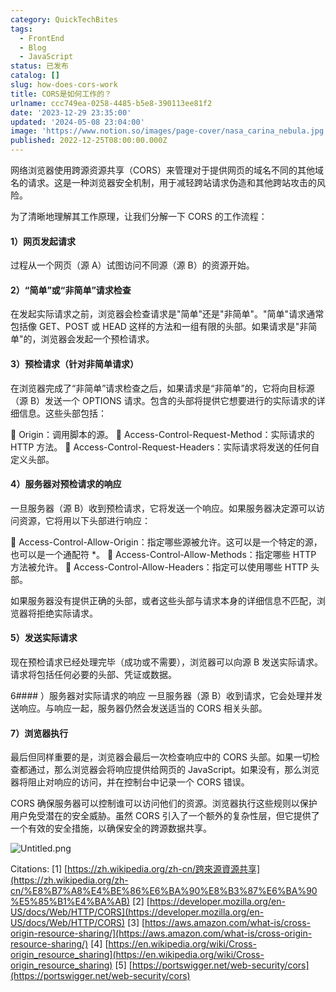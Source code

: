 ```yaml
---
category: QuickTechBites
tags:
  - FrontEnd
  - Blog
  - JavaScript
status: 已发布
catalog: []
slug: how-does-cors-work
title: CORS是如何工作的？
urlname: ccc749ea-0258-4485-b5e8-390113ee81f2
date: '2023-12-29 23:35:00'
updated: '2024-05-08 23:04:00'
image: 'https://www.notion.so/images/page-cover/nasa_carina_nebula.jpg'
published: 2022-12-25T08:00:00.000Z
---
```


网络浏览器使用跨源资源共享（CORS）来管理对于提供网页的域名不同的其他域名的请求。这是一种浏览器安全机制，用于减轻跨站请求伪造和其他跨站攻击的风险。


为了清晰地理解其工作原理，让我们分解一下 CORS 的工作流程：


#### 1）网页发起请求
过程从一个网页（源 A）试图访问不同源（源 B）的资源开始。


#### 2）“简单”或“非简单”请求检查
在发起实际请求之前，浏览器会检查请求是"简单"还是"非简单"。"简单"请求通常包括像 GET、POST 或 HEAD 这样的方法和一组有限的头部。如果请求是"非简单"的，浏览器会发起一个预检请求。


#### 3）预检请求（针对非简单请求）
在浏览器完成了“非简单”请求检查之后，如果请求是“非简单”的，它将向目标源（源 B）发送一个 OPTIONS 请求。包含的头部将提供它想要进行的实际请求的详细信息。这些头部包括：


🔸 Origin：调用脚本的源。
🔸 Access-Control-Request-Method：实际请求的 HTTP 方法。
🔸 Access-Control-Request-Headers：实际请求将发送的任何自定义头部。


#### 4）服务器对预检请求的响应
一旦服务器（源 B）收到预检请求，它将发送一个响应。如果服务器决定源可以访问资源，它将用以下头部进行响应：


🔹 Access-Control-Allow-Origin：指定哪些源被允许。这可以是一个特定的源，也可以是一个通配符 *。
🔹 Access-Control-Allow-Methods：指定哪些 HTTP 方法被允许。
🔹 Access-Control-Allow-Headers：指定可以使用哪些 HTTP 头部。


如果服务器没有提供正确的头部，或者这些头部与请求本身的详细信息不匹配，浏览器将拒绝实际请求。


#### 5）发送实际请求
现在预检请求已经处理完毕（成功或不需要），浏览器可以向源 B 发送实际请求。请求将包括任何必要的头部、凭证或数据。


6#### ）服务器对实际请求的响应
一旦服务器（源 B）收到请求，它会处理并发送响应。与响应一起，服务器仍然会发送适当的 CORS 相关头部。


#### 7）浏览器执行
最后但同样重要的是，浏览器会最后一次检查响应中的 CORS 头部。如果一切检查都通过，那么浏览器会将响应提供给网页的 JavaScript。如果没有，那么浏览器将阻止对响应的访问，并在控制台中记录一个 CORS 错误。


CORS 确保服务器可以控制谁可以访问他们的资源。浏览器执行这些规则以保护用户免受潜在的安全威胁。虽然 CORS 引入了一个额外的复杂性层，但它提供了一个有效的安全措施，以确保安全的跨源数据共享。


![Untitled.png](https://prod-files-secure.s3.us-west-2.amazonaws.com/5d24fe63-e567-4804-86f9-9fdc62e13082/b3deb140-f22b-4520-bcee-759301567801/Untitled.png?X-Amz-Algorithm=AWS4-HMAC-SHA256&X-Amz-Content-Sha256=UNSIGNED-PAYLOAD&X-Amz-Credential=ASIAZI2LB4664QL5X7OF%2F20250226%2Fus-west-2%2Fs3%2Faws4_request&X-Amz-Date=20250226T213403Z&X-Amz-Expires=3600&X-Amz-Security-Token=IQoJb3JpZ2luX2VjEC0aCXVzLXdlc3QtMiJHMEUCIAKK%2B7ldNm2l6F0XENEiNYZUsSrWSG6vQ8WzS73Yv2eqAiEAimqwiH%2BJ8zyxXIXnVC%2BlrBEUKuWQCTPn3efMoZ1dUT8q%2FwMIZhAAGgw2Mzc0MjMxODM4MDUiDLNv%2BsS8TrvZHzjshCrcA8ZbVFEB56b68QBqinSeg3tSi%2F%2Br6S1Z51rKRxJ8QOVCQerUE7AhvxWXEN6lJyhVBD1lkJ%2FFwd1w5eL631APgYmmKGJ80hMXljrHFOL8zMWWMHz1ewn12JoJSmXM8r5%2BjNzpoIuFsyLWiQ4mdLVDoaew%2BnPPh6FcpEDXRAbFPLFkcVxUsVrUMprShCa6I77eciV9RgH3aX2XfIPtI5gHXFD0nyQ7tIaL8QxzEdh9TZOktLJC0VBX%2Bz7jO%2FNTkns7W5z9HcP0MXUyzGBwWYsdkK2weRFhrJFNK1EqMDlZmMXpVwuU6GrHBMalUKW44kQm3HuQI4psyd%2FWcPCpyMn6e9%2Bincryp6NP2jbPFRO4bFbcztpRslXfHdrIsLjM1tt8SQaPR0Ox%2B4V3LiMg2YHsgkaYoOQJiR0DLi53GN3KdRN2EB%2BB%2FBsO5WwvcwMk6auGjF%2F90Cr%2FxnCqctjTEAr6NreUxv5STcd2aTOdKK%2FBxPzP%2Bt8avRtoUsfz%2BCKlxSoYm%2F6gPz8r1RR7FxEv8F8xOZYzjazvpqiaPDg3gJcbMh6rGo8E0X1UgqogR0BRTRbSIjTu74KmaQDb24N9Eqq410%2F0SDb4hbbfvPjCoQXcC1uYOgYzSAtNBZdZbWe1MOX%2F%2Fb0GOqUBFws28J3C7wJSiGQBqCcmmlU5kybqalI%2FwuJn2cki5%2B7C1ZFJ7dkCjOeAj0Uzu%2BSdabI%2FcWzh0TrRBIIcqLVnkEUUUGUwvGtlgMiSltUI2fxhILmkRJVgD4LeRQYZKZg1o0BrH30uY5nZRKTWr5iSRkq%2BVzyVoEy1Ge0Jc7JbhndU4FfXCI54qff4p%2Bu9FzAwT1f2qnkZHuAyrHcXhHvXmMshUxaS&X-Amz-Signature=1254b8ab6d79f90258af09308cdefb03bb319d7a4a09ba42a94391138501444e&X-Amz-SignedHeaders=host&x-id=GetObject)


Citations:
[1] [https://zh.wikipedia.org/zh-cn/跨來源資源共享](https://zh.wikipedia.org/zh-cn/%E8%B7%A8%E4%BE%86%E6%BA%90%E8%B3%87%E6%BA%90%E5%85%B1%E4%BA%AB)
[2] [https://developer.mozilla.org/en-US/docs/Web/HTTP/CORS](https://developer.mozilla.org/en-US/docs/Web/HTTP/CORS)
[3] [https://aws.amazon.com/what-is/cross-origin-resource-sharing/](https://aws.amazon.com/what-is/cross-origin-resource-sharing/)
[4] [https://en.wikipedia.org/wiki/Cross-origin_resource_sharing](https://en.wikipedia.org/wiki/Cross-origin_resource_sharing)
[5] [https://portswigger.net/web-security/cors](https://portswigger.net/web-security/cors)


